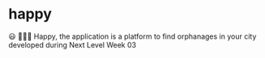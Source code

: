 # happy
:smiley: :people_holding_hands: Happy, the application is a platform to find orphanages in your city developed during Next Level Week 03
